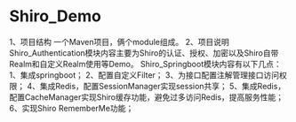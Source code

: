 # Shiro_Demo
1、项目结构
    一个Maven项目，俩个module组成。
2、项目说明
    Shiro_Authentication模块内容主要为Shiro的认证、授权、加密以及Shiro自带Realm和自定义Realm使用等Demo。
    Shiro_Springboot模块内容有以下几点：
      1、集成springboot；
      2、配置自定义Filter；
      3、为接口配置注解管理接口访问权限；
      4、集成Redis，配置SessionManager实现session共享；
      5、集成Redis，配置CacheManager实现Shiro缓存功能，避免过多访问Redis，提高服务性能；
      6、实现Shiro RememberMe功能；
